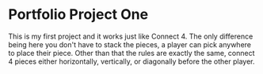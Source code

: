 # Portfolio Project One
This is my first project and it works just like Connect 4. The only difference being here you don't have to stack the pieces, a player can pick anywhere to place their piece. Other than that the rules are exactly the same, connect 4 pieces either horizontally, vertically, or diagonally before the other player.
